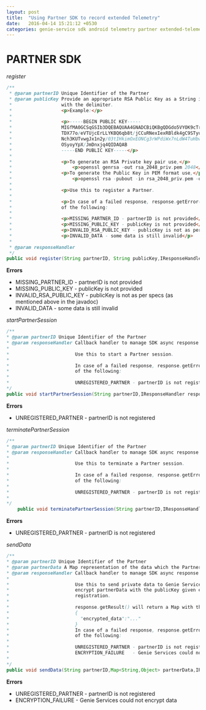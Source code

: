 ```yaml
---
layout: post
title:  "Using Partner SDK to record extended Telemetry"
date:   2016-04-14 15:21:12 +0530
categories: genie-service sdk android telemetry partner extended-telemetry
---
```

# PARTNER SDK

*register*

```java
/**
 * @param partnerID Unique Identifier of the Partner
 * @param publicKey Provide an appropriate RSA Public Key as a String in PEM format
 *                  with the delimiter.
 *                  <p>Example:</p>
 *
 *                  <p>-----BEGIN PUBLIC KEY-----
 *                  MIGfMA0GCSqGSIb3DQEBAQUAA4GNADCBiQKBgQDGdo5VYOK9cTrQQ+ajOxfHMgg/
 *                  TDX77o/eVTUjcErLLYKBQ6qb8t/jCCuRNexIexRBldk4gC9STyuVWN8x2xkSildf
 *                  Nch3KUTvwgJx1n2y/03tIHkimOxEONCg3rWPdiWx7nLdW4TuHbwZTZmMdhLjM4lI
 *                  OSyoyYpX/JmDnxjq4QIDAQAB
 *                  -----END PUBLIC KEY-----</p>
 *
 *                  <p>To generate an RSA Private key pair use,</p>
 *                      <p>openssl genrsa -out rsa_2048_priv.pem 2048</p>
 *                  <p>To generate the Public Key in PEM format use,</p>
 *                      <p>openssl rsa -pubout -in rsa_2048_priv.pem -out rsa_2048_pub.pem</p>
 *
 *                  <p>Use this to register a Partner.
 *
 *                  <p>In case of a failed response, response.getError() could return one
 *                  of the following:
 *
 *                  <p>MISSING_PARTNER_ID - partnerID is not provided</p>
 *                  <p>MISSING_PUBLIC_KEY - publicKey is not provided</p>
 *                  <p>INVALID_RSA_PUBLIC_KEY - publicKey is not as per specs</p>
 *                  <p>INVALID_DATA - some data is still invalid</p>
 *
 * @param responseHandler
 */
public void register(String partnerID, String publicKey,IResponseHandler responseHandler)
```

**Errors**

* MISSING_PARTNER_ID - partnerID is not provided
* MISSING_PUBLIC_KEY - publicKey is not provided
* INVALID_RSA_PUBLIC_KEY - publicKey is not as per specs (as mentioned above in the javadoc)
* INVALID_DATA - some data is still invalid

*startPartnerSession*

```java
/**
* @param partnerID Unique Identifier of the Partner
* @param responseHandler Callback handler to manage SDK async response
*
*                        Use this to start a Partner session.
*
*                        In case of a failed response, response.getError() could return one
*                        of the following:
*
*                        UNREGISTERED_PARTNER - partnerID is not registered
*/
public void startPartnerSession(String partnerID,IResponseHandler responseHandler)
```

**Errors**

* UNREGISTERED_PARTNER - partnerID is not registered

*terminatePartnerSession*

```java
/**
* @param partnerID Unique Identifier of the Partner
* @param responseHandler Callback handler to manage SDK async response
*
*                        Use this to terminate a Partner session.
*
*                        In case of a failed response, response.getError() could return one
*                        of the following:
*
*                        UNREGISTERED_PARTNER - partnerID is not registered
*
*/
    public void terminatePartnerSession(String partnerID,IResponseHandler responseHandler)
```

**Errors**

* UNREGISTERED_PARTNER - partnerID is not registered

*sendData*

```java
/**
* @param partnerID Unique Identifier of the Partner
* @param partnerData A Map representation of the data which the Partner wants to send
* @param responseHandler Callback handler to manage SDK async response
*
*                        Use this to send private data to Genie Services. This call will
*                        encrypt partnerData with the publicKey given earlier during
*                        registration.
*
*                        response.getResult() will return a Map with the encrypted data
*                        {
*                          "encrypted_data":"..."
*                        }
*                        In case of a failed response, response.getError() could return one
*                        of the following:
*
*                        UNREGISTERED_PARTNER - partnerID is not registered
*                        ENCRYPTION_FAILURE   - Genie Services could not encrypt data
*
*/
public void sendData(String partnerID,Map<String,Object> partnerData,IResponseHandler responseHandler)
```

**Errors**

* UNREGISTERED_PARTNER - partnerID is not registered
* ENCRYPTION_FAILURE - Genie Services could not encrypt data
